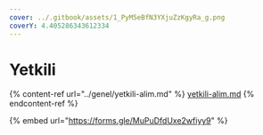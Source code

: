 ```yaml
---
cover: ../.gitbook/assets/1_PyM5eBfN3YXjuZzKgyRa_g.png
coverY: 4.405286343612334
---
```


# Yetkili

{% content-ref url="../genel/yetkili-alim.md" %}
[yetkili-alim.md](../genel/yetkili-alim.md)
{% endcontent-ref %}

{% embed url="https://forms.gle/MuPuDfdUxe2wfiyy9" %}
